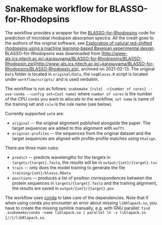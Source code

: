 Snakemake workflow for BLASSO-for-Rhodopsins
============================================

The workflow provides a wrapper for the [BLASSO-for-Rhodopsins](http://www-als.ics.nitech.ac.jp/~karasuyama/BLASSO-for-Rhodopsins/) code for prediction of microbial rhodopsin absorption spectra.
All the credit goes to the authors of the original software, see [Exploration of natural red-shifted rhodopsins using a machine learning-based Bayesian experimental design](https://www.nature.com/articles/s42003-021-01878-9). BLASSO-for-Rhodopsins was downloaded from [http://www-als.ics.nitech.ac.jp/~karasuyama/BLASSO-for-Rhodopsins/BLASSO-Rhodopsin.zip](http://www-als.ics.nitech.ac.jp/~karasuyama/BLASSO-for-Rhodopsins/BLASSO-Rhodopsin.zip), archived on 2021-02-13. The original `Data` folder is located in `original/Data`, the `seqBlasso.R` script is located under `workflow/scripts/` and is used verbatim.

The workflow is run as follows: `snakemake {rule} -c{number of cores} --use-conda --config set={set name}` where `number of cores` is the number of the CPU cores you want to allocate to the workflow, `set name` is name of the training set and `rule` is the rule name (see below).

Currently supported `set`s are:

* `original` -- the original alignment published alongside the paper. The target sequences are added to this alignment with `mafft`.
* `original-profiles` -- the sequences from the original dataset and the target sequences are aligned with profile-profile matches using `hhalign`.

There are three main rules:

* `predict` -- predicts wavelengths for the targets in `targets/{target}.fasta`, the results will be in `output/{set}/{target}.tsv`
* `train` -- only does the model training to generate the file `training/{set}/blasso.RData`
* `positions` -- produces a list of position correspondences between the protein sequences in `targets/{target}.fasta` and the training alignment, the results are saved in `output/{set}/{target}.pos`

The workflow uses [conda](https://anaconda.org/anaconda/conda) to take care of the dependencies. Note that if when using conda you encounter an error about missing `libRlapack.so`, you have to create the missing symlink manually, e.g. with GNU parallel: `find .snakemake/conda -name liblapack.so | parallel ln -s liblapack.so {//}/libRlapack.so`.
